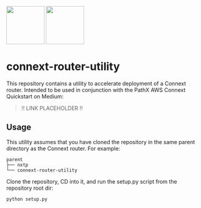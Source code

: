 <p float="left">
  <img height=100 src="https://encrypted-tbn0.gstatic.com/images?q=tbn:ANd9GcQkfmXaR9ORA_MTYOjxGjv1-yxi3b6ndqssbQ&usqp=CAU">
  <img height=100 src="https://i.ibb.co/bdkyKky/PathX.png">
 </p>

# connext-router-utility

This repository contains a utility to accelerate deployment of a Connext router. Intended to be used in conjunction with the PathX AWS Connext Quickstart on Medium:

> !! LINK PLACEHOLDER !!

## Usage

This utility assumes that you have cloned the repository in the same parent directory as the Connext router. For example:

```
parent
├── nxtp
└── connext-router-utility
``` 

Clone the repository, CD into it, and run the setup.py script from the repository root dir:

```
python setup.py
```
